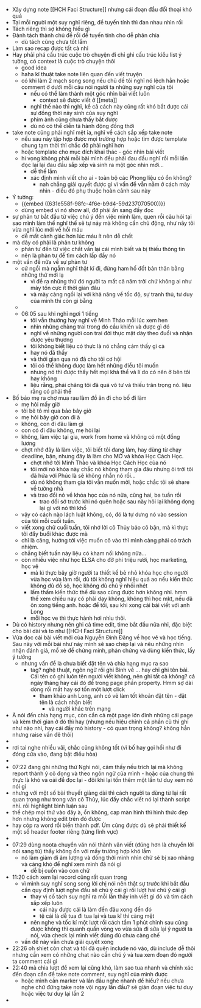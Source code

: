 - Xây dựng note [[HCH Faci Structure]] nhưng cái đoạn đầu đối thoại khó quá
- Tại mỗi người một suy nghĩ riêng, để tuyến tính thì đan nhau nhìn rối
- Tách riêng thì sợ không hiểu gì
- Đành tách thành chủ đề rồi để tuyến tính cho dễ phân chia
	- dù tách cũng chưa tốt lắm
- Làm sao recap được tất cả nhỉ
- Hay phải phá cấu trúc cuộc trò chuyện đi chỉ ghi cấu trúc kiểu list ý tưởng, có context là cuộc trò chuyện thôi
	- good idea
	- haha kĩ thuật take note liên quan đến viết truyện
	- có khi làm 2 mạch song song nếu chủ đề tôi nghĩ nó lệch hẳn hoặc comment ở dưới mỗi câu nói người ta những suy nghĩ của tôi
		- nếu có thể làm thành một góc nhìn bài viết luôn
			- context sẽ được viết ở [[meta]]
		- nghĩ thế nào thì nghĩ, kể cả cách này cũng rất khó bắt được cái sự đồng thời nảy sinh của suy nghĩ
		- phim ảnh cũng chưa thấy bắt được
		- dù nó có thể diễn tả hành động đồng thời
- take note cũng phải nghĩ mệt ỉa, nghĩ về cách sắp xếp take note
	- nếu sau này tập hợp được mọi trường hợp hoặc tìm được template chung tạm thời thì chắc đỡ phải nghĩ hơn
	- hoặc template cho mục đích khai thác - góc nhìn bài viết
	- hi vọng không phải mỗi bài mình đều phải đau đầu nghĩ rồi mỗi lần đọc lại lại đau đầu sắp xếp và sinh ra một góc nhìn mới...
		- dễ thế lắm
		- xác định mình viết cho ai - toàn bộ các Phong liệu có ổn không?
			- nah chẳng giải quyết được gì vì vấn đề vẫn nằm ở cách mày nhìn - điều đó phụ thuộc hoàn cảnh sau này
- Ý tưởng:
	- {{embed ((631e558f-98fc-4f6e-b9d4-59d237070500))}}
	- dùng embed vì nó show all, đỡ phải ấn sang đấy đọc
- sự phản tư bắt đầu từ việc chú ý đến việc mình làm, quen rồi câu hỏi tại sao mình làm thế nghĩ thế sẽ tự nảy mà không cần chủ động, như nãy tôi vừa nghĩ lúc mới về hồi máu
	- dễ mất cảnh giác hơn lúc máu ít nên dễ chết
- mà đây có phải là phản tư không
	- phản tư đến từ việc chất vấn lại cái mình biết và bị thiếu thông tin
	- nên là phản tư để tìm cách lấp đầy nó
- một vấn đề nữa về sự phản tư
	- cứ ngồi mà ngẫm nghĩ thật kĩ đi, đừng ham hố đốt bản thân bằng những thứ mới lạ
		- vì để ra những thứ đó người ta mất cả năm trời chứ không ai như mày tốn cực ít thời gian đâu
		- và mày càng ngồi lại với khả năng về tốc độ, sự tranh thủ, tư duy của mình thì còn gì bằng
	-
	- 06:05 sau khi nghỉ ngơi 1 tiếng
		- tôi vẫn thường hay nghĩ về Minh Thảo mỗi lúc xem hen
		- nhìn những chàng trai trong đó cầu khiến và được gì đó
		- nghĩ về những người con trai đời thực mặt dày theo đuổi và nhận được yêu thương
		- tôi không biết liệu có thực là nó chẳng cảm thấy gì cả
		- hay nó đã thấy
		- và thời gian qua nó đã cho tôi cơ hội
		- tôi có thể không được làm hết những điều tôi muốn
		- nhưng nó thì được thấy hết mọi khả thể và lí do có nên ở bên tôi hay không
		- liệu rằng, phải chăng tôi đã quá vô tư và thiếu trân trọng nó. liệu rằng có phải thế
- Bố bảo mẹ ra chợ mua rau làm đồ ăn đi cho bố đi làm
	- mẹ hỏi mấy giờ
	- tôi bê tô mì qua bảo bây giờ
	- mẹ hỏi bây giờ con đi à
	- không, con đi đâu làm gì
	- con có đi đâu không, mẹ hỏi lại
	- không, làm việc tại gia, work from home và không có một đồng lương
	- chợt nhớ đây là làm việc, tôi biết tôi đang làm, hay dùng từ chạy deadline, bận, nhưng đây là làm cho MỞ và khóa Học Cách Học.
		- chợt nhớ tới Minh Thảo và khóa Học Cách Học của nó
		- tôi mời nó khóa này chắc nó không tham gia đâu nhưng ôi trời tôi đã hứa với Phúc là sẽ không nhắn nó rồi...
		- dù nó không tham gia tôi vẫn muốn mời, hoặc chắc tôi sẽ share về tường nhà
		- và trao đổi nó về khóa học của nó nữa, cũng hai, ba tuần rồi
			- trao đổi sớ trước khi nó quên hoặc sau này hỏi lại không đọng lại gì với nó thì khổ
	- vậy có cách nào lách luật không, có, đó là tự dưng nó vào session của tôi mỗi cuối tuần.
	- viết xong chữ cuối tuần, tôi nhớ lời cô Thủy bảo cô bận, mà kì thực tôi đẩy buổi khác được mà
	- chỉ là căng, hướng tới việc muốn cô vào thì mình càng phải có trách nhiệm.
	- chẳng biết tuần này liệu có kham nổi không nữa...
	- còn nhiều việc như học ELSA cho đỡ phí triệu rưởi, học marketing, học vẽ
		- mà kì thực bây giờ người ta thiết kế bẻ nhỏ khóa học cho người vừa học vừa làm rồi, dù tôi không nghĩ hiệu quả ao nếu kiến thức không đủ đồ sộ, học không đủ chú ý nhồi nhét
		- lấm thấm kiến thức thế dù sao cũng được hơn không nhỉ. hmm thế xem chiều nay có phải dạy không, không thì học mkt, nếu đã ôn xong tiếng anh. hoặc để tối, sau khi xong cái bài viết với anh Long
		- mỗi học ve thì thực hành hơi nhìu thôi.
- Dù có history nhưng nên ghi cả time edit, time bắt đầu nữa nhỉ, đặc biệt cho bài dài và to như [[HCH Faci Structure]]
- Vừa đọc cái bài viết mới của Nguyễn Đình Đăng về học vẽ và học tiếng. Sau này với mỗi bài như này mình sẽ sao chép lại và nêu những nhìn nhận đánh giá, mổ xẻ để chứng minh, phản chứng và dùng kiến thức, lấy ý tưởng
	- nhưng vấn đề là chưa biết đặt tên và chia hạng mục ra sao
		- tag? nghệ thuật, ngôn ngữ rồi ghi Bình về ... hay chỉ ghi tên bài. Cái tên có ghi luôn tên người viết không, nên ghi tất cả không? cả ngày tháng hay cái đó để trong page phần property. Hmm sợ dài dòng rối mắt hay sợ tốn một lượt click
			- tham khảo anh Long, anh có vẻ làm tốt khoản đặt tên - đặt tên là cách nhận biết
				- và người khác trên mạng
- À nói đến chia hạng mục, còn cần cả một page lớn đính những cái page và kèm thời gian ở đó thì hay (nhưng nếu hiệu chỉnh cả phần cũ thì ghi như nào nhỉ, hay cái đấy mò history - có quan trọng không? không hẳn nhưng raise vấn đê thôi)
-
- rơi tai nghe nhiều vãi, chắc cũng không tốt (vì bố hay gọi hối như đi đóng cửa vào, đang bật điều hòa)
-
- 07:22 đang ghi những thứ Nghi nói, cảm thấy nếu trích lại mà không report thành ý cô đọng và theo ngôn ngữ của mình - hoặc của chung thì thực là khó và oải để đọc lại - đôi khi lại tốn thêm một lần tư duy xem nó nói gì
- nhưng với một số bài thuyết giảng dài thì cách người ta dùng từ lại rất quan trọng như trong văn cô Thủy, lúc đấy chắc viết nó lại thành script nhỉ. rồi highlight bình luận sau
- thế chép mọi thứ vào đây à, ổn không, cap màn hình thì hình thức đẹp hơn nhưng không edit trên đó được
- hay cóp ra word rồi biến thành pdf. Ừm cũng được dù sẽ phải thiết kế một số header footer riêng (từng lĩnh vực)
-
- 07:29 dùng noota chuyển văn nói thành văn viết (đúng hơn là chuyển lời nói sang từ) thấy không ổn với mấy trường hợp khó lắm
	- nó làm giảm đi âm lượng và đồng thời mình nhìn chữ sẽ bị xao nhãng và càng khó để nghĩ xem mình đã nói gì
		- dễ bị cuốn vào con chữ
- 11:20 cách xem lại record cũng rất quan trọng
	- vì mình suy nghĩ song song lời chị nói nên thật sự trước khi bắt đầu cần quy định lượt nghe đầu sẽ chú ý cái gì rồi lượt hai chú ý cái gì
		- thay vì cố tách suy nghĩ ra mỗi lần thấy ình viết gì đó và tìm cách sắp xếp luôn
			- cái này được cái là làm đến đâu xong đến đó
			- tệ cái là dễ tua đi tua lại và tua kĩ thì càng mệt
		- nên nghe và tốc kí một lượt rồi cách tầm 1 phút chỉnh sau cũng được không thì quanh quẩn vòng vo vừa sửa đi sửa lại ý người ta nói, vừa check lại mình viết đúng đủ chưa càng chế
	- vấn đề này vẫn chưa giải quyết xong
- 22:26 oh shiet còn chat và tôi đã quên include nó vào, dù include dễ thôi nhưng cần xem có những chat nào cần chú ý và tua xem đoạn đó người ta comment cái gì
- 22:40 mà chia lượt để xem lại cũng khó, làm sao tua nhanh và chính xác đến đoạn cần để take note comment, suy nghĩ của mình được
	- hoặc mình cần marker và lần đầu nghe nhanh để hiểu? nếu chưa nghe chứ đừng take note vội ngay lần đầu? sẽ gián đoạn việc tư duy hoặc việc tư duy lại lần 2
-